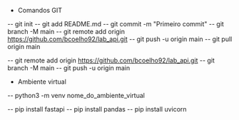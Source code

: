 - Comandos GIT

-- git init
-- git add README.md
-- git commit -m "Primeiro commit"
-- git branch -M main
-- git remote add origin https://github.com/bcoelho92/lab_api.git
-- git push -u origin main
-- git pull origin main 

-- git remote add origin https://github.com/bcoelho92/lab_api.git
-- git branch -M main
-- git push -u origin main

- Ambiente virtual

-- python3 -m venv nome_do_ambiente_virtual

-- pip install fastapi
-- pip install pandas
-- pip install uvicorn





